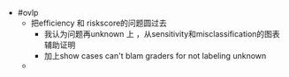 - #ovlp
	- 把efficiency 和 riskscore的问题圆过去
		- 我认为问题再unknown 上 ，从sensitivity和misclassification的图表辅助证明
		- 加上show cases can't blam graders for not labeling unknown
	-